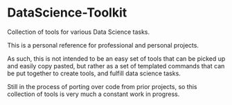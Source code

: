 # DataScience-Toolkit

Collection of tools for various Data Science tasks. 

This is a personal reference for professional and personal projects. 

As such, this is not intended to be an easy set of tools that can be picked up and easily copy pasted, but rather as a set of templated commands that can be put together to create tools, and fulfill data science tasks.

Still in the process of porting over code from prior projects, so this collection of tools is very much a constant work in progress.
